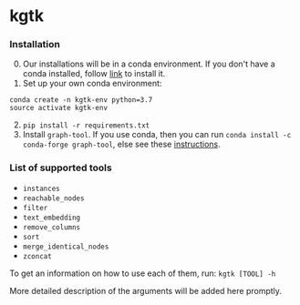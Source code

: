 # kgtk

### Installation

0. Our installations will be in a conda environment. If you don't have a conda installed, follow [link](https://docs.conda.io/projects/conda/en/latest/user-guide/install/) to install it.
1. Set up your own conda environment:
```
conda create -n kgtk-env python=3.7
source activate kgtk-env
```
2. `pip install -r requirements.txt`
3. Install `graph-tool`. If you use conda, then you can run `conda install -c conda-forge graph-tool`, else see these [instructions](https://git.skewed.de/count0/graph-tool/-/wikis/installation-instructions). 

### List of supported tools
* `instances`
* `reachable_nodes`
* `filter`
* `text_embedding`
* `remove_columns`
* `sort`
* `merge_identical_nodes`
* `zconcat`

To get an information on how to use each of them, run:
`kgtk [TOOL] -h`

More detailed description of the arguments will be added here promptly.
